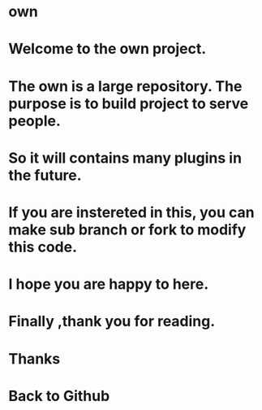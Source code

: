 # own
# Welcome to the own project.
# The own is a large repository. The purpose is to build project to serve people. 
# So it will contains many plugins in the future.
# If you are instereted in this, you can make sub branch or fork to modify this code.
# I hope you are happy to here.
# Finally ,thank you for reading.
# 
# Thanks
#
# Back to Github
